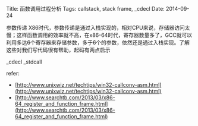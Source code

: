 Title: 函数调用过程分析
Tags: callstack, stack frame, _cdecl
Date: 2014-09-24

参数传递
X86时代，参数传递是通过入栈实现的，相对CPU来说，存储器访问太慢；这样函数调用的效率就不高，在x86-64时代，寄存器数量多了，GCC就可以利用多达6个寄存器来存储参数，多于6个的参数，依然还是通过入栈实现。了解这些对我们写代码很有帮助，起码有两点启示


_cdecl 
_stdcall


refer:

- [http://www.unixwiz.net/techtips/win32-callconv-asm.html](http://www.unixwiz.net/techtips/win32-callconv-asm.html)
- [http://www.searchtb.com/2013/03/x86-64_register_and_function_frame.html](http://www.searchtb.com/2013/03/x86-64_register_and_function_frame.html)
